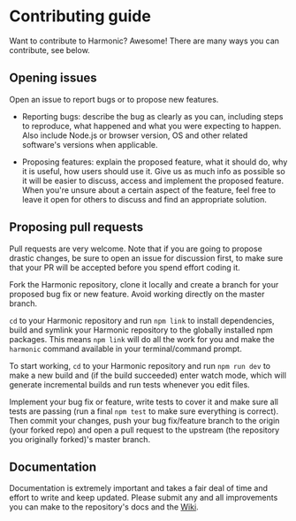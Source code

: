 # Contributing guide

Want to contribute to Harmonic? Awesome!
There are many ways you can contribute, see below.

## Opening issues

Open an issue to report bugs or to propose new features.

- Reporting bugs: describe the bug as clearly as you can, including steps to reproduce, what happened and what you were expecting to happen. Also include Node.js or browser version, OS and other related software's versions when applicable.

- Proposing features: explain the proposed feature, what it should do, why it is useful, how users should use it. Give us as much info as possible so it will be easier to discuss, access and implement the proposed feature. When you're unsure about a certain aspect of the feature, feel free to leave it open for others to discuss and find an appropriate solution.

## Proposing pull requests

Pull requests are very welcome. Note that if you are going to propose drastic changes, be sure to open an issue for discussion first, to make sure that your PR will be accepted before you spend effort coding it.

Fork the Harmonic repository, clone it locally and create a branch for your proposed bug fix or new feature. Avoid working directly on the master branch.

`cd` to your Harmonic repository and run `npm link` to install dependencies, build and symlink your Harmonic repository to the globally installed npm packages. This means `npm link` will do all the work for you and make the `harmonic` command available in your terminal/command prompt.

To start working, `cd` to your Harmonic repository and run `npm run dev` to make a new build and (if the build succeeded) enter watch mode, which will generate incremental builds and run tests whenever you edit files.

Implement your bug fix or feature, write tests to cover it and make sure all tests are passing (run a final `npm test` to make sure everything is correct). Then commit your changes, push your bug fix/feature branch to the origin (your forked repo) and open a pull request to the upstream (the repository you originally forked)'s master branch.

## Documentation

Documentation is extremely important and takes a fair deal of time and effort to write and keep updated. Please submit any and all improvements you can make to the repository's docs and the [Wiki](https://github.com/es6rocks/harmonic/wiki).
